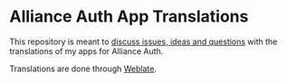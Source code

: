 # Alliance Auth App Translations

This repository is meant to [discuss issues, ideas and questions](https://github.com/ppfeufer/alliance-auth-app-translations/discussions) with the translations of my apps for Alliance Auth.

Translations are done through [Weblate](https://weblate.ppfeufer.de).

